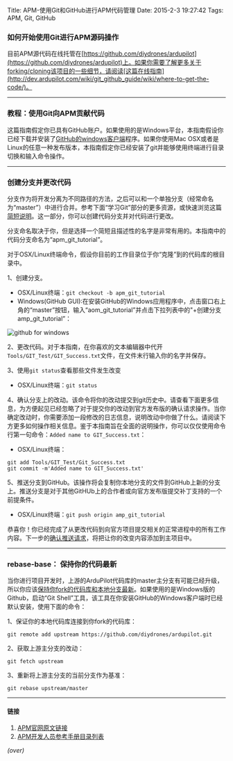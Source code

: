 Title: APM-使用Git和GitHub进行APM代码管理
Date: 2015-2-3 19:27:42 
Tags: APM, Git, GitHub

### 如何开始使用Git进行APM源码操作 ###
目前APM源代码在线托管在[https://github.com/diydrones/ardupilot](https://github.com/diydrones/ardupilot)上。如果你需要了解更多关于forking/cloning该项目的一些细节，请阅读[这篇在线指南](http://dev.ardupilot.com/wiki/git_github_guide/wiki/where-to-get-the-code/)。

----------
### 教程：使用Git向APM贡献代码 ###
<!-- PELICAN_BEGIN_SUMMARY -->
这篇指南假定你已具有GitHub账户。如果使用的是Windows平台，本指南假设你已经下载并安装了[GitHub的windows客户端](https://windows.github.com/)程序。如果你使用Mac OSX或者是Linux的任意一种发布版本，本指南假定你已经安装了git并能够使用终端进行目录切换和输入命令操作。
<!-- PELICAN_END_SUMMARY -->


----------
### 创建分支并更改代码 ###
分支作为将开发分离为不同路径的方法，之后可以和一个单独分支（经常命名为“master”）中进行合并。参考下面“学习Git”部分的更多资源，或快速浏览这篇[简短说明](http://gitready.com/beginner/2009/01/25/branching-and-merging.html)。这一部分，你可以创建代码分支并对代码进行更改。

分支命名取决于你，但是选择一个简短且描述性的名字是非常有用的。本指南中的代码分支命名为“apm_git_tutorial”。

对于OSX/Linux终端命令，假设你目前的工作目录位于你“克隆”到的代码库的根目录中。

1、创建分支。

- OSX/Linux终端：`git checkout -b apm_git_tutorial`
- Windows(GitHub GUI):在安装GitHub的Windows应用程序中，点击窗口右上角的“master”按钮，输入“aom_git_tutorial”并点击下拉列表中的"+创建分支amp_git_tutorial”：

![github for windows](http://dev.ardupilot.com/wp-content/uploads/sites/6/2014/04/APM-Git-Github-Windows-Branch.jpg)

2、更改代码。对于本指南，在你喜欢的文本编辑器中代开`Tools/GIT_Test/GIT_Success.txt`文件，在文件末行输入你的名字并保存。

3、使用`git status`查看那些文件发生改变

- OSX/Linux终端：`git status`

4、确认分支上的改动。该命令将你的改动提交到git历史中。请查看下面更多信息，为方便起见已经忽略了对于提交你的改动到官方发布版的确认请求操作。当你确定改动时，你需要添加一段修改的日志信息，说明改动中你做了什么。请阅读下方更多如何操作相关信息。鉴于本指南旨在全面的说明操作，你可以仅仅使用命令行第一句命令：`Added name to GIT_Success.txt`：

- OSX/Linux终端：

```
git add Tools/GIT_Test/Git_Success.txt
git commit -m'Added name to GIT_Success.txt'
```

5、推送分支到GitHub。该操作将会复制你本地分支的文件到GitHub上新的分支上。推送分支是对于其他GitHUb上的合作者或向官方发布版提交补丁支持的一个前提条件。

- OSX/Linux终端：`git push origin amp_git_tutorial`

恭喜你！你已经完成了从更改代码到向官方项目提交相关的正常进程中的所有工作内容。下一步的[确认推送请求](http://dev.ardupilot.com/wiki/submitting-patches-back-to-master/)，将把让你的改变内容添加到主项目中。


----------
### rebase-base： 保持你的代码最新 ###
当你进行项目开发时，上游的ArduPilot代码库的master主分支有可能已经升级，所以你应该[保持你fork的代码库和本地分支最新](http://robots.thoughtbot.com/keeping-a-github-fork-updated)。如果使用的是Windows版的Github，启动“Git Shell”工具，该工具在你安装GitHub的Windows客户端时已经默认安装，使用下面的命令：

1、保证你的本地代码库连接到你fork的代码库：

    git remote add upstream https://github.com/diydrones/ardupilot.git

2、获取上游主分支的改动：

    git fetch upstream

3、重新将上游主分支的当前分支作为基准：

    git rebase upstream/master

----------
#### 链接 ####

1. [APM官网原文链接](http://dev.ardupilot.com/wiki/git_github_guide/)
1. [APM开发人员参考手册目录列表]({filename}2014-08-29-APM-开发人员参考手册目录列表.md)

*(over)*